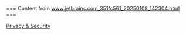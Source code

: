 === Content from www.jetbrains.com_351fc561_20250108_142304.html ===


[Privacy & Security](/privacy-security/)


